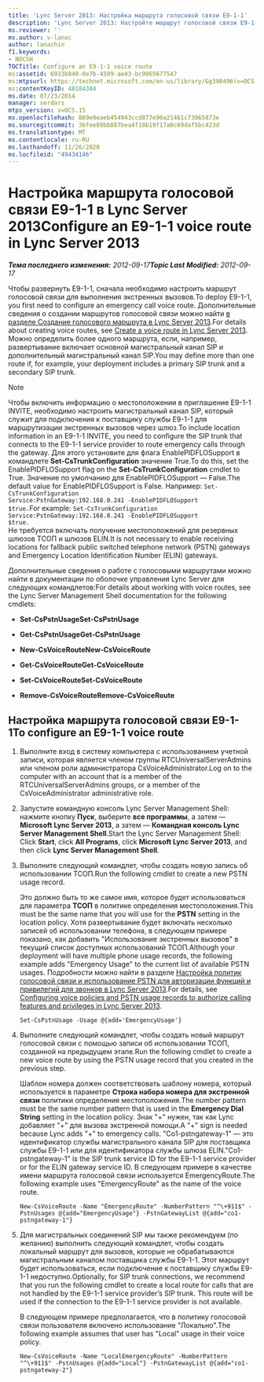 ```yaml
---
title: 'Lync Server 2013: Настройка маршрута голосовой связи E9-1-1'
description: 'Lync Server 2013: Настройте маршрут голосовой связи E9-1-1.'
ms.reviewer: ''
ms.author: v-lanac
author: lanachin
f1.keywords:
- NOCSH
TOCTitle: Configure an E9-1-1 voice route
ms:assetid: 6933b840-0e7b-4509-ae43-bc9065677547
ms:mtpsurl: https://technet.microsoft.com/en-us/library/Gg398496(v=OCS.15)
ms:contentKeyID: 48184384
ms.date: 07/23/2014
manager: serdars
mtps_version: v=OCS.15
ms.openlocfilehash: 869e9eaeb454943ccd877e90a21461c73065873e
ms.sourcegitcommit: 36fee89bb887bea4f18b19f17a8c69daf5bc423d
ms.translationtype: MT
ms.contentlocale: ru-RU
ms.lasthandoff: 11/26/2020
ms.locfileid: "49434146"
---
```

# <a name="configure-an-e9-1-1-voice-route-in-lync-server-2013"></a><span data-ttu-id="74afa-103">Настройка маршрута голосовой связи E9-1-1 в Lync Server 2013</span><span class="sxs-lookup"><span data-stu-id="74afa-103">Configure an E9-1-1 voice route in Lync Server 2013</span></span>

<div data-xmlns="http://www.w3.org/1999/xhtml">

<div class="topic" data-xmlns="http://www.w3.org/1999/xhtml" data-msxsl="urn:schemas-microsoft-com:xslt" data-cs="https://msdn.microsoft.com/">

<div data-asp="https://msdn2.microsoft.com/asp">



</div>

<div id="mainSection">

<div id="mainBody"><span data-ttu-id="74afa-104">

<span> </span></span><span class="sxs-lookup"><span data-stu-id="74afa-104">

<span> </span></span></span>

<span data-ttu-id="74afa-105">_**Тема последнего изменения:** 2012-09-17_</span><span class="sxs-lookup"><span data-stu-id="74afa-105">_**Topic Last Modified:** 2012-09-17_</span></span>

<span data-ttu-id="74afa-106">Чтобы развернуть E9-1-1, сначала необходимо настроить маршрут голосовой связи для выполнения экстренных вызовов.</span><span class="sxs-lookup"><span data-stu-id="74afa-106">To deploy E9-1-1, you first need to configure an emergency call voice route.</span></span> <span data-ttu-id="74afa-107">Дополнительные сведения о создании маршрутов голосовой связи можно найти [в разделе Создание голосового маршрута в Lync Server 2013](lync-server-2013-create-a-voice-route.md).</span><span class="sxs-lookup"><span data-stu-id="74afa-107">For details about creating voice routes, see [Create a voice route in Lync Server 2013](lync-server-2013-create-a-voice-route.md).</span></span> <span data-ttu-id="74afa-108">Можно определить более одного маршрута, если, например, развертывание включает основной магистральный канал SIP и дополнительный магистральный канал SIP.</span><span class="sxs-lookup"><span data-stu-id="74afa-108">You may define more than one route if, for example, your deployment includes a primary SIP trunk and a secondary SIP trunk.</span></span>

<div>


> [!NOTE]  
> <span data-ttu-id="74afa-109">Чтобы включить информацию о местоположении в приглашение E9-1-1 INVITE, необходимо настроить магистральный канал SIP, который служит для подключения к поставщику службы E9-1-1 для маршрутизации экстренных вызовов через шлюз.</span><span class="sxs-lookup"><span data-stu-id="74afa-109">To include location information in an E9-1-1 INVITE, you need to configure the SIP trunk that connects to the E9-1-1 service provider to route emergency calls through the gateway.</span></span> <span data-ttu-id="74afa-110">Для этого установите для флага EnablePIDFLOSupport в командлете <STRONG>Set-CsTrunkConfiguration</STRONG> значение True.</span><span class="sxs-lookup"><span data-stu-id="74afa-110">To do this, set the EnablePIDFLOSupport flag on the <STRONG>Set-CsTrunkConfiguration</STRONG> cmdlet to True.</span></span> <span data-ttu-id="74afa-111">Значение по умолчанию для EnablePIDFLOSupport — False.</span><span class="sxs-lookup"><span data-stu-id="74afa-111">The default value for EnablePIDFLOSupport is False.</span></span> <span data-ttu-id="74afa-112">Например: <CODE>Set-CsTrunkConfiguration Service:PstnGateway:192.168.0.241 -EnablePIDFLOSupport $true.</CODE></span><span class="sxs-lookup"><span data-stu-id="74afa-112">For example: <CODE>Set-CsTrunkConfiguration Service:PstnGateway:192.168.0.241 -EnablePIDFLOSupport $true.</CODE></span></span><BR><span data-ttu-id="74afa-113">Не требуется включать получение местоположений для резервных шлюзов ТСОП и шлюзов ELIN.</span><span class="sxs-lookup"><span data-stu-id="74afa-113">It is not necessary to enable receiving locations for fallback public switched telephone network (PSTN) gateways and Emergency Location Identification Number (ELIN) gateways.</span></span>



</div>

<span data-ttu-id="74afa-114">Дополнительные сведения о работе с голосовыми маршрутами можно найти в документации по оболочке управления Lync Server для следующих командлетов:</span><span class="sxs-lookup"><span data-stu-id="74afa-114">For details about working with voice routes, see the Lync Server Management Shell documentation for the following cmdlets:</span></span>

  - <span data-ttu-id="74afa-115">**Set-CsPstnUsage**</span><span class="sxs-lookup"><span data-stu-id="74afa-115">**Set-CsPstnUsage**</span></span>

  - <span data-ttu-id="74afa-116">**Get-CsPstnUsage**</span><span class="sxs-lookup"><span data-stu-id="74afa-116">**Get-CsPstnUsage**</span></span>

  - <span data-ttu-id="74afa-117">**New-CsVoiceRoute**</span><span class="sxs-lookup"><span data-stu-id="74afa-117">**New-CsVoiceRoute**</span></span>

  - <span data-ttu-id="74afa-118">**Get-CsVoiceRoute**</span><span class="sxs-lookup"><span data-stu-id="74afa-118">**Get-CsVoiceRoute**</span></span>

  - <span data-ttu-id="74afa-119">**Set-CsVoiceRoute**</span><span class="sxs-lookup"><span data-stu-id="74afa-119">**Set-CsVoiceRoute**</span></span>

  - <span data-ttu-id="74afa-120">**Remove-CsVoiceRoute**</span><span class="sxs-lookup"><span data-stu-id="74afa-120">**Remove-CsVoiceRoute**</span></span>

<div>

## <a name="to-configure-an-e9-1-1-voice-route"></a><span data-ttu-id="74afa-121">Настройка маршрута голосовой связи E9-1-1</span><span class="sxs-lookup"><span data-stu-id="74afa-121">To configure an E9-1-1 voice route</span></span>

1.  <span data-ttu-id="74afa-122">Выполните вход в систему компьютера с использованием учетной записи, которая является членом группы RTCUniversalServerAdmins или членом роли администратора CsVoiceAdministrator.</span><span class="sxs-lookup"><span data-stu-id="74afa-122">Log on to the computer with an account that is a member of the RTCUniversalServerAdmins groups, or a member of the CsVoiceAdministrator administrative role.</span></span>

2.  <span data-ttu-id="74afa-123">Запустите командную консоль Lync Server Management Shell: нажмите кнопку **Пуск**, выберите **все программы**, а затем — **Microsoft Lync Server 2013**, а затем — **Командная консоль Lync Server Management Shell**.</span><span class="sxs-lookup"><span data-stu-id="74afa-123">Start the Lync Server Management Shell: Click **Start**, click **All Programs**, click **Microsoft Lync Server 2013**, and then click **Lync Server Management Shell**.</span></span>

3.  <span data-ttu-id="74afa-124">Выполните следующий командлет, чтобы создать новую запись об использовании ТСОП.</span><span class="sxs-lookup"><span data-stu-id="74afa-124">Run the following cmdlet to create a new PSTN usage record.</span></span>
    
    <span data-ttu-id="74afa-125">Это должно быть то же самое имя, которое будет использоваться для параметра **ТСОП** в политике определения местоположения.</span><span class="sxs-lookup"><span data-stu-id="74afa-125">This must be the same name that you will use for the **PSTN** setting in the location policy.</span></span> <span data-ttu-id="74afa-126">Хотя развертывание будет включать несколько записей об использовании телефона, в следующем примере показано, как добавить "Использование экстренных вызовов" в текущий список доступных использований ТСОП.</span><span class="sxs-lookup"><span data-stu-id="74afa-126">Although your deployment will have multiple phone usage records, the following example adds "Emergency Usage" to the current list of available PSTN usages.</span></span> <span data-ttu-id="74afa-127">Подробности можно найти в разделе [Настройка политик голосовой связи и использование PSTN для авторизации функций и привилегий для звонков в Lync Server 2013](lync-server-2013-configuring-voice-policies-and-pstn-usage-records-to-authorize-calling-features-and-privileges.md).</span><span class="sxs-lookup"><span data-stu-id="74afa-127">For details, see [Configuring voice policies and PSTN usage records to authorize calling features and privileges in Lync Server 2013](lync-server-2013-configuring-voice-policies-and-pstn-usage-records-to-authorize-calling-features-and-privileges.md).</span></span>
    
        Set-CsPstnUsage -Usage @{add='EmergencyUsage'}

4.  <span data-ttu-id="74afa-128">Выполните следующий командлет, чтобы создать новый маршрут голосовой связи с помощью записи об использовании ТСОП, созданной на предыдущем этапе.</span><span class="sxs-lookup"><span data-stu-id="74afa-128">Run the following cmdlet to create a new voice route by using the PSTN usage record that you created in the previous step.</span></span>
    
    <span data-ttu-id="74afa-129">Шаблон номера должен соответствовать шаблону номера, который используется в параметре **Строка набора номера для экстренной связи** политики определения местоположения.</span><span class="sxs-lookup"><span data-stu-id="74afa-129">The number pattern must be the same number pattern that is used in the **Emergency Dial String** setting in the location policy.</span></span> <span data-ttu-id="74afa-130">Знак "+" нужен, так как Lync добавляет "+" для вызова экстренной помощи.</span><span class="sxs-lookup"><span data-stu-id="74afa-130">A "+" sign is needed because Lync adds "+" to emergency calls.</span></span> <span data-ttu-id="74afa-131">"Co1-pstngateway-1" — это идентификатор службы магистрального канала SIP для поставщика службы E9-1-1 или для идентификатора службы шлюза ELIN.</span><span class="sxs-lookup"><span data-stu-id="74afa-131">"Co1-pstngateway-1" is the SIP trunk service ID for the E9-1-1 service provider or for the ELIN gateway service ID.</span></span> <span data-ttu-id="74afa-132">В следующем примере в качестве имени маршрута голосовой связи используется EmergencyRoute.</span><span class="sxs-lookup"><span data-stu-id="74afa-132">The following example uses "EmergencyRoute" as the name of the voice route.</span></span>
    
        New-CsVoiceRoute -Name "EmergencyRoute" -NumberPattern "^\+911$" -PstnUsages @{add="EmergencyUsage"} -PstnGatewayList @{add="co1-pstngateway-1"}

5.  <span data-ttu-id="74afa-p105">Для магистральных соединений SIP мы также рекомендуем (по желанию) выполнить следующий командлет, чтобы создать локальный маршрут для вызовов, которые не обрабатываются магистральным каналом поставщика службы E9-1-1. Этот маршрут будет использоваться, если подключение к поставщику службы E9-1-1 недоступно.</span><span class="sxs-lookup"><span data-stu-id="74afa-p105">Optionally, for SIP trunk connections, we recommend that you run the following cmdlet to create a local route for calls that are not handled by the E9-1-1 service provider’s SIP trunk. This route will be used if the connection to the E9-1-1 service provider is not available.</span></span>
    
    <span data-ttu-id="74afa-135">В следующем примере предполагается, что в политику голосовой связи пользователя включено использование "Локально".</span><span class="sxs-lookup"><span data-stu-id="74afa-135">The following example assumes that user has "Local" usage in their voice policy.</span></span>
    
        New-CsVoiceRoute -Name "LocalEmergencyRoute" -NumberPattern "^\+911$" -PstnUsages @{add="Local"} -PstnGatewayList @{add="co1-pstngateway-2"}

<span data-ttu-id="74afa-136"></div>

</div>

<span> </span>

</div>

</div>

</span><span class="sxs-lookup"><span data-stu-id="74afa-136"></div>

</div>

<span> </span>

</div>

</div>

</span></span></div>

